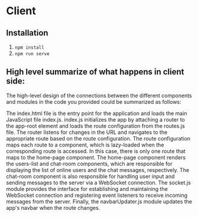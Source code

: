 # Client

## Installation
1. ```npm install```
2. ```npm run serve```


## High level summarize of what happens in client side:

The high-level design of the connections between the different components and modules in the code you provided could be summarized as follows:

The index.html file is the entry point for the application and loads the main JavaScript file index.js.
index.js initializes the app by attaching a router to the app-root element and loads the route configuration from the routes.js file.
The router listens for changes in the URL and navigates to the appropriate route based on the route configuration.
The route configuration maps each route to a component, which is lazy-loaded when the corresponding route is accessed. In this case, there is only one route that maps to the home-page component.
The home-page component renders the users-list and chat-room components, which are responsible for displaying the list of online users and the chat messages, respectively.
The chat-room component is also responsible for handling user input and sending messages to the server via a WebSocket connection.
The socket.js module provides the interface for establishing and maintaining the WebSocket connection and registering event listeners to receive incoming messages from the server.
Finally, the navbarUpdater.js module updates the app's navbar when the route changes.
